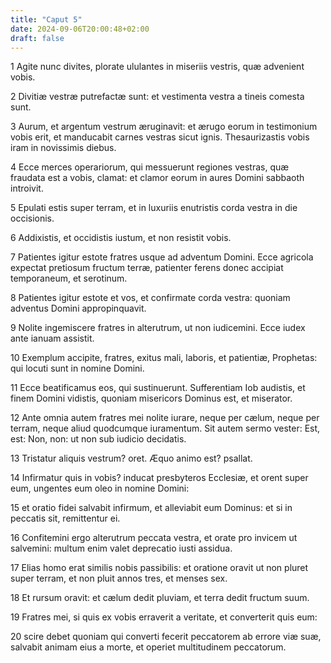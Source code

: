 ```yaml
---
title: "Caput 5"
date: 2024-09-06T20:00:48+02:00
draft: false
---
```



1 Agite nunc divites, plorate ululantes in miseriis vestris, quæ advenient vobis.

2 Divitiæ vestræ putrefactæ sunt: et vestimenta vestra a tineis comesta sunt.

3 Aurum, et argentum vestrum æruginavit: et ærugo eorum in testimonium vobis erit, et manducabit carnes vestras sicut ignis. Thesaurizastis vobis iram in novissimis diebus.

4 Ecce merces operariorum, qui messuerunt regiones vestras, quæ fraudata est a vobis, clamat: et clamor eorum in aures Domini sabbaoth introivit.

5 Epulati estis super terram, et in luxuriis enutristis corda vestra in die occisionis.

6 Addixistis, et occidistis iustum, et non resistit vobis.

7 Patientes igitur estote fratres usque ad adventum Domini. Ecce agricola expectat pretiosum fructum terræ, patienter ferens donec accipiat temporaneum, et serotinum.

8 Patientes igitur estote et vos, et confirmate corda vestra: quoniam adventus Domini appropinquavit.

9 Nolite ingemiscere fratres in alterutrum, ut non iudicemini. Ecce iudex ante ianuam assistit.

10 Exemplum accipite, fratres, exitus mali, laboris, et patientiæ, Prophetas: qui locuti sunt in nomine Domini.

11 Ecce beatificamus eos, qui sustinuerunt. Sufferentiam Iob audistis, et finem Domini vidistis, quoniam misericors Dominus est, et miserator.

12 Ante omnia autem fratres mei nolite iurare, neque per cælum, neque per terram, neque aliud quodcumque iuramentum. Sit autem sermo vester: Est, est: Non, non: ut non sub iudicio decidatis.

13 Tristatur aliquis vestrum? oret. Æquo animo est? psallat.

14 Infirmatur quis in vobis? inducat presbyteros Ecclesiæ, et orent super eum, ungentes eum oleo in nomine Domini:

15 et oratio fidei salvabit infirmum, et alleviabit eum Dominus: et si in peccatis sit, remittentur ei.

16 Confitemini ergo alterutrum peccata vestra, et orate pro invicem ut salvemini: multum enim valet deprecatio iusti assidua.

17 Elias homo erat similis nobis passibilis: et oratione oravit ut non pluret super terram, et non pluit annos tres, et menses sex.

18 Et rursum oravit: et cælum dedit pluviam, et terra dedit fructum suum.

19 Fratres mei, si quis ex vobis erraverit a veritate, et converterit quis eum:

20 scire debet quoniam qui converti fecerit peccatorem ab errore viæ suæ, salvabit animam eius a morte, et operiet multitudinem peccatorum.

